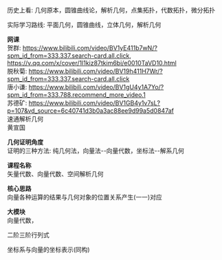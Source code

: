 历史上看: 几何原本，圆锥曲线论，解析几何，点集拓扑，代数拓扑，微分拓扑  
  
实际学习路线: 平面几何，圆锥曲线，立体几何，解析几何  
  
**网课**  
贺群: https://www.bilibili.com/video/BV1yE411b7wN/?spm_id_from=333.337.search-card.all.click, https://v.qq.com/x/cover/1l1kiz87tkim6bi/e0010TaVD10.html  
脱秋菊: https://www.bilibili.com/video/BV19h411H7Wr/?spm_id_from=333.337.search-card.all.click  
唐小谦: https://www.bilibili.com/video/BV1gU4y1A7Yo/?spm_id_from=333.788.recommend_more_video.1  
苏德矿: https://www.bilibili.com/video/BV1GB4y1v7sL?p=107&vd_source=6c40741d3b0a3ac88ee9d99a5d0847af  
速通解析几何  
黄宣国  
  
**几何证明角度**  
证明的三种方法: 纯几何法，向量法--向量代数，坐标法--解系几何  
  
**课程名称**  
矢量代数、向量代数、空间解析几何  
  
**核心思路**  
向量各种运算的结果与几何对象的位置关系产生(一一)对应  
  
  
**大模块**  
向量代数，  
  
  
二阶三阶行列式  
  
  
坐标系与向量的坐标表示(同构)  
